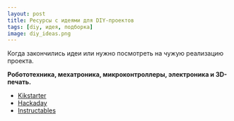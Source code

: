 ```yaml
---
layout: post 
title: Ресурсы с идеями для DIY-проектов
tags: [diy, идея, подборка]
image: diy_ideas.png
---
```


Когда закончились идеи или нужно посмотреть на чужую реализацию проекта.
<!--excerpt-->

**Робототехника, мехатроника, микроконтроллеры, электроника и 3D-печать.**

* [Kikstarter](https://www.kickstarter.com/design-tech?ref=home)
* [Hackaday](https://hackaday.io/lists)
* [Instructables](https://www.instructables.com/technology/winners/?sort=winners)